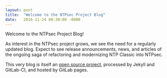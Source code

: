 ```yaml
---
layout: post
title:  "Welcome to the NTPsec Project Blog"
date:   2016-11-24 00:30:00 -0000
---
```

Welcome to the NTPsec Project Blog!

As interest in the NTPsec project grows, we see the need for a
regularly updated blog.  Expect to see release announcements, news,
and articles of the ongoing saga of refactoring and modernizing
NTP Classic into NTPsec.

This very blog is itself an [open source project][ntpsec-blog-git],
processed by Jekyll and GitLab-CI, and hosted by GitLab pages.

[ntpsec-blog-git]: https://gitlab.com/NTPsec/blog
